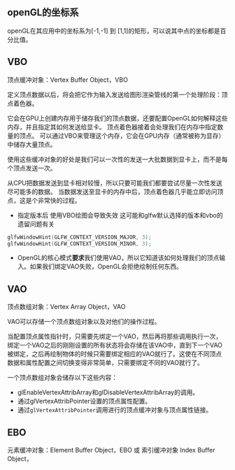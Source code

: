 ## openGL的坐标系
openGL在其应用中的坐标系为[-1,-1] 到 [1,1]的矩形，可以说其中点的坐标都是百分比值。

## VBO
顶点缓冲对象：Vertex Buffer Object，VBO

定义顶点数据以后，将会把它作为输入发送给图形渲染管线的第一个处理阶段：顶点着色器。

它会在GPU上创建内存用于储存我们的顶点数据，还要配置OpenGL如何解释这些内存，并且指定其如何发送给显卡。
顶点着色器接着会处理我们在内存中指定数量的顶点。
可以通过VBO来管理这个内存，它会在GPU内存（通常被称为显存）中储存大量顶点。

使用这些缓冲对象的好处是我们可以一次性的发送一大批数据到显卡上，而不是每个顶点发送一次。

从CPU把数据发送到显卡相对较慢，所以只要可能我们都要尝试尽量一次性发送尽可能多的数据。
当数据发送至显卡的内存中后，顶点着色器几乎能立即访问顶点，这是个非常快的过程。

* 指定版本后 使用VBO绘图会导致失效 这可能和glfw默认选择的版本和vbo的遗留问题有关

```c
glfwWindowHint(GLFW_CONTEXT_VERSION_MAJOR, 3);
glfwWindowHint(GLFW_CONTEXT_VERSION_MINOR, 3);
```

* OpenGL的核心模式**要求**我们使用VAO，所以它知道该如何处理我们的顶点输入。如果我们绑定VAO失败，OpenGL会拒绝绘制任何东西。

## VAO

顶点数组对象：Vertex Array Object，VAO

VAO可以存储一个顶点数组对象以及对他们的操作过程。

当配置顶点属性指针时，只需要先绑定一个VAO，然后再将那些调用执行一次，绑定一个VAO之后的刚刚设置的所有状态将会存储在该VAO中，直到下一个VAO被绑定，之后再绘制物体的时候只需要绑定相应的VAO就行了。这使在不同顶点数据和属性配置之间切换变得非常简单，只需要绑定不同的VAO就行了。

一个顶点数组对象会储存以下这些内容：

- glEnableVertexAttribArray和glDisableVertexAttribArray的调用。
- 通过glVertexAttribPointer设置的顶点属性配置。
- 通过`glVertexAttribPointer`调用进行的顶点缓冲对象与顶点属性链接。

## EBO
元素缓冲对象：Element Buffer Object，EBO 或 索引缓冲对象 Index Buffer Object，